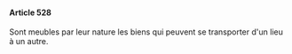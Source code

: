 #### Article 528

Sont meubles par leur nature les biens qui peuvent se transporter d'un lieu à un autre.

